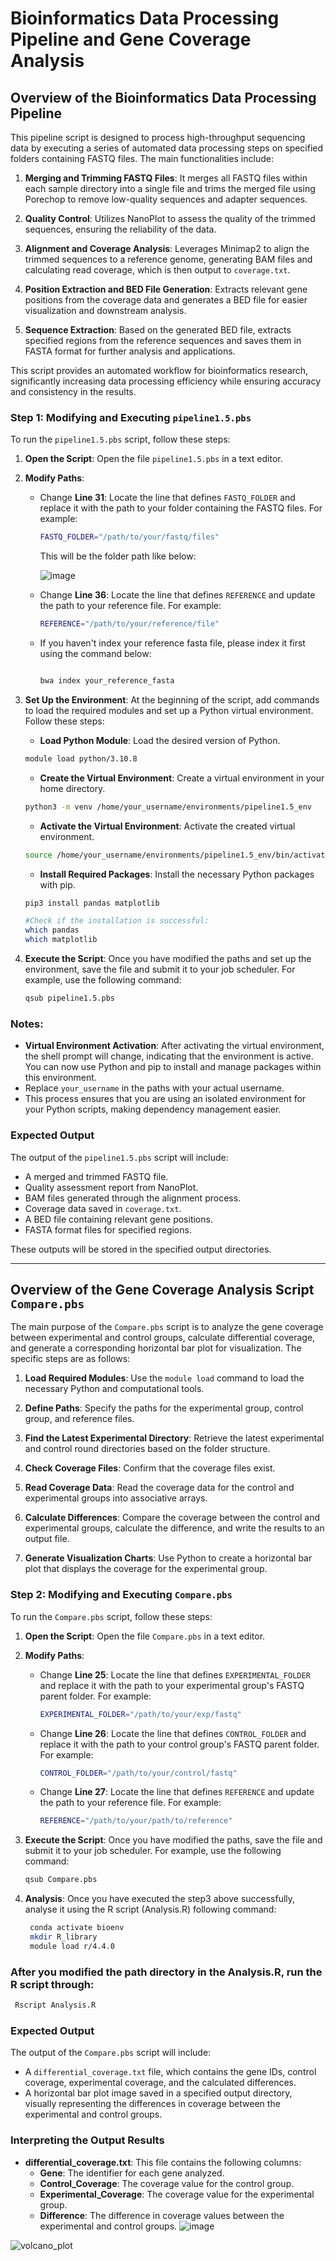 
# Bioinformatics Data Processing Pipeline and Gene Coverage Analysis

## Overview of the Bioinformatics Data Processing Pipeline

This pipeline script is designed to process high-throughput sequencing data by executing a series of automated data processing steps on specified folders containing FASTQ files. The main functionalities include:

1. **Merging and Trimming FASTQ Files**: It merges all FASTQ files within each sample directory into a single file and trims the merged file using Porechop to remove low-quality sequences and adapter sequences.

2. **Quality Control**: Utilizes NanoPlot to assess the quality of the trimmed sequences, ensuring the reliability of the data.

3. **Alignment and Coverage Analysis**: Leverages Minimap2 to align the trimmed sequences to a reference genome, generating BAM files and calculating read coverage, which is then output to `coverage.txt`.

4. **Position Extraction and BED File Generation**: Extracts relevant gene positions from the coverage data and generates a BED file for easier visualization and downstream analysis.

5. **Sequence Extraction**: Based on the generated BED file, extracts specified regions from the reference sequences and saves them in FASTA format for further analysis and applications.

This script provides an automated workflow for bioinformatics research, significantly increasing data processing efficiency while ensuring accuracy and consistency in the results.

### Step 1: Modifying and Executing `pipeline1.5.pbs`

To run the `pipeline1.5.pbs` script, follow these steps:

1. **Open the Script**: Open the file `pipeline1.5.pbs` in a text editor.

2. **Modify Paths**:
    - Change **Line 31**: Locate the line that defines `FASTQ_FOLDER` and replace it with the path to your folder containing the FASTQ files. For example:
      ```bash
      FASTQ_FOLDER="/path/to/your/fastq/files"
      ```
      This will be the folder path like below:
      
      ![image](https://github.com/user-attachments/assets/9cfb1d87-747c-4e3d-8f47-ec78c661b40b)

    - Change **Line 36**: Locate the line that defines `REFERENCE` and update the path to your reference file. For example:
      ```bash
      REFERENCE="/path/to/your/reference/file"
      ```
    - If you haven't index your reference fasta file, please index it first using the command below:
      ```bash
      
      bwa index your_reference_fasta
      
      ```

3. **Set Up the Environment**: At the beginning of the script, add commands to load the required modules and set up a Python virtual environment. Follow these steps:

    - **Load Python Module**: Load the desired version of Python.
    ```bash
    module load python/3.10.8
    ```

    - **Create the Virtual Environment**: Create a virtual environment in your home directory.
    ```bash
    python3 -m venv /home/your_username/environments/pipeline1.5_env
    ```

    - **Activate the Virtual Environment**: Activate the created virtual environment.
    ```bash
    source /home/your_username/environments/pipeline1.5_env/bin/activate
    ```

    - **Install Required Packages**: Install the necessary Python packages with pip.
    ```bash
    pip3 install pandas matplotlib

    #Check if the installation is successful:
    which pandas
    which matplotlib
    ```

4. **Execute the Script**: Once you have modified the paths and set up the environment, save the file and submit it to your job scheduler. For example, use the following command:
    ```bash
    qsub pipeline1.5.pbs
    ```

### Notes:
- **Virtual Environment Activation**: After activating the virtual environment, the shell prompt will change, indicating that the environment is active. You can now use Python and pip to install and manage packages within this environment.
- Replace `your_username` in the paths with your actual username.
- This process ensures that you are using an isolated environment for your Python scripts, making dependency management easier.

### Expected Output

The output of the `pipeline1.5.pbs` script will include:
- A merged and trimmed FASTQ file.
- Quality assessment report from NanoPlot.
- BAM files generated through the alignment process.
- Coverage data saved in `coverage.txt`.
- A BED file containing relevant gene positions.
- FASTA format files for specified regions.

These outputs will be stored in the specified output directories.

---


## Overview of the Gene Coverage Analysis Script `Compare.pbs`

The main purpose of the `Compare.pbs` script is to analyze the gene coverage between experimental and control groups, calculate differential coverage, and generate a corresponding horizontal bar plot for visualization. The specific steps are as follows:

1. **Load Required Modules**: Use the `module load` command to load the necessary Python and computational tools.

2. **Define Paths**: Specify the paths for the experimental group, control group, and reference files.

3. **Find the Latest Experimental Directory**: Retrieve the latest experimental and control round directories based on the folder structure.

4. **Check Coverage Files**: Confirm that the coverage files exist.

5. **Read Coverage Data**: Read the coverage data for the control and experimental groups into associative arrays.

6. **Calculate Differences**: Compare the coverage between the control and experimental groups, calculate the difference, and write the results to an output file.

7. **Generate Visualization Charts**: Use Python to create a horizontal bar plot that displays the coverage for the experimental group.

### Step 2: Modifying and Executing `Compare.pbs`

To run the `Compare.pbs` script, follow these steps:

1. **Open the Script**: Open the file `Compare.pbs` in a text editor.

2. **Modify Paths**:
    - Change **Line 25**: Locate the line that defines `EXPERIMENTAL_FOLDER` and replace it with the path to your experimental group's FASTQ parent folder. For example:
      ```bash
      EXPERIMENTAL_FOLDER="/path/to/your/exp/fastq"
      ```
    - Change **Line 26**: Locate the line that defines `CONTROL_FOLDER` and replace it with the path to your control group's FASTQ parent folder. For example:
      ```bash
      CONTROL_FOLDER="/path/to/your/control/fastq"
      ```
    - Change **Line 27**: Locate the line that defines `REFERENCE` and update the path to your reference file. For example:
      ```bash
      REFERENCE="/path/to/your/path/to/reference"
      ```

3. **Execute the Script**: Once you have modified the paths, save the file and submit it to your job scheduler. For example, use the following command:
    ```bash
    qsub Compare.pbs
    ```

4. **Analysis**: Once you have executed the step3 above successfully, analyse it using the R script (Analysis.R) following command:
   ```bash
    conda activate bioenv
    mkdir R_library
    module load r/4.4.0
   ```
### After you modified the path directory in the Analysis.R, run the R script through:
   
   ```bash
    Rscript Analysis.R
   ``` 
### Expected Output

The output of the `Compare.pbs` script will include:
- A `differential_coverage.txt` file, which contains the gene IDs, control coverage, experimental coverage, and the calculated differences.
- A horizontal bar plot image saved in a specified output directory, visually representing the differences in coverage between the experimental and control groups.

### Interpreting the Output Results

- **differential_coverage.txt**: This file contains the following columns:
  - **Gene**: The identifier for each gene analyzed.
  - **Control_Coverage**: The coverage value for the control group.
  - **Experimental_Coverage**: The coverage value for the experimental group.
  - **Difference**: The difference in coverage values between the experimental and control groups.
![image](https://github.com/user-attachments/assets/3c47d58d-aa1c-49ef-8bbe-f5d3c2afa502)

![volcano_plot](https://github.com/user-attachments/assets/d70d1959-62a4-426c-a840-0de4fa5e4c46)


